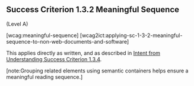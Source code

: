 ## Success Criterion 1.3.2 Meaningful Sequence

(Level A)

[wcag:meaningful-sequence]
[wcag2ict:applying-sc-1-3-2-meaningful-sequence-to-non-web-documents-and-software]

This applies directly as written, and as described in [Intent from Understanding Success Criterion 1.3.4](https://www.w3.org/WAI/WCAG22/Understanding/meaningful-sequence).

[note:Grouping related elements using semantic containers helps ensure a meaningful reading sequence.]
